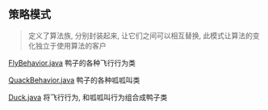 ## 策略模式
> 定义了算法族, 分别封装起来, 让它们之间可以相互替换, 此模式让算法的变化独立于使用算法的客户

[FlyBehavior.java](./FlyBehavior.java) 鸭子的各种飞行行为类  

[QuackBehavior.java](./QuackBehavior.java) 鸭子的各种呱呱叫类  

[Duck.java](./Duck.java) 将飞行行为, 和呱呱叫行为组合成鸭子类